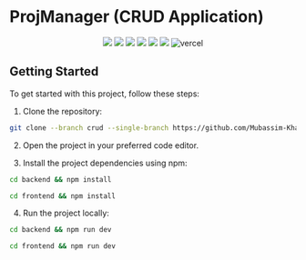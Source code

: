 # ProjManager (CRUD Application)

<div align="center">
    <img src="https://img.shields.io/badge/React-20232A?style=for-the-badge&logo=react&logoColor=61DAFB" />
    <img src="https://img.shields.io/badge/TypeScript-007ACC?style=for-the-badge&logo=typescript&logoColor=white" />
    <img src="https://img.shields.io/badge/ts--node-3178C6?style=for-the-badge&logo=ts-node&logoColor=white" />
    <img src="https://img.shields.io/badge/Express%20js-000000?style=for-the-badge&logo=express&logoColor=white" />
    <img src="https://img.shields.io/badge/Tailwind_CSS-38B2AC?style=for-the-badge&logo=tailwind-css&logoColor=white" />
    <img src="https://img.shields.io/badge/Vite-B73BFE?style=for-the-badge&logo=vite&logoColor=FFD62E" />
    <img src="https://img.shields.io/badge/Vercel-000000?style=for-the-badge&logo=vercel&logoColor=white" alt="vercel" />
</div>

## Getting Started

To get started with this project, follow these steps:

1. Clone the repository:

```bash
git clone --branch crud --single-branch https://github.com/Mubassim-Khan/React-Practice.git
```

2. Open the project in your preferred code editor.

3. Install the project dependencies using npm:

```bash
cd backend && npm install
```

```bash
cd frontend && npm install
```

4. Run the project locally:

```bash
cd backend && npm run dev
```

```bash
cd frontend && npm run dev
```